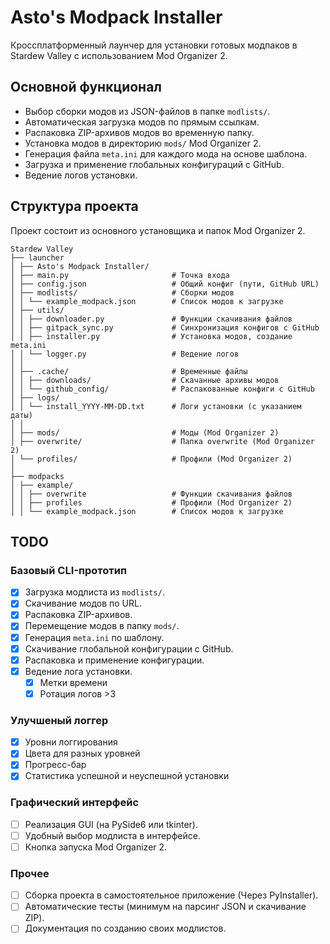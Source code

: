 # Asto's Modpack Installer

Кроссплатформенный лаунчер для установки готовых модпаков в Stardew Valley с использованием Mod Organizer 2.

## Основной функционал

- Выбор сборки модов из JSON-файлов в папке `modlists/`.
- Автоматическая загрузка модов по прямым ссылкам.
- Распаковка ZIP-архивов модов во временную папку.
- Установка модов в директорию `mods/` Mod Organizer 2.
- Генерация файла `meta.ini` для каждого мода на основе шаблона.
- Загрузка и применение глобальных конфигураций с GitHub.
- Ведение логов установки.

## Структура проекта

Проект состоит из основного установщика и папок Mod Organizer 2.

```commandline
Stardew Valley
├── launcher
│ ├── Asto's Modpack Installer/
│ ├── main.py                       # Точка входа
│ ├── config.json                   # Общий конфиг (пути, GitHub URL)
│ ├── modlists/                     # Сборки модов
│ │ └── example_modpack.json        # Список модов к загрузке
│ ├── utils/
│ │ ├── downloader.py               # Функции скачивания файлов
│ │ ├── gitpack_sync.py             # Синхронизация конфигов с GitHub
│ │ ├── installer.py                # Установка модов, создание meta.ini
│ │ └── logger.py                   # Ведение логов
│ │
│ ├── .cache/                       # Временные файлы
│ │ ├── downloads/                  # Скачанные архивы модов
│ │ └── github_config/              # Распакованные конфиги с GitHub
│ ├── logs/
│ │ └── install_YYYY-MM-DD.txt      # Логи установки (с указанием даты)
│ │
│ ├── mods/                         # Моды (Mod Organizer 2)
│ ├── overwrite/                    # Папка overwrite (Mod Organizer 2)
│ └── profiles/                     # Профили (Mod Organizer 2)
│ 
├── modpacks
│ ├── example/
│ │ ├── overwrite                   # Функции скачивания файлов
│ │ ├── profiles                    # Профили (Mod Organizer 2)
│ │ └── example_modpack.json        # Список модов к загрузке

```

## TODO

### Базовый CLI-прототип

- [x] Загрузка модлиста из `modlists/`.
- [x] Скачивание модов по URL.
- [x] Распаковка ZIP-архивов.
- [x] Перемещение модов в папку `mods/`.
- [x] Генерация `meta.ini` по шаблону.
- [x] Скачивание глобальной конфигурации с GitHub.
- [x] Распаковка и применение конфигурации.
- [x] Ведение лога установки. 
  - [x] Метки времени
  - [x] Ротация логов >3

### Улучшеный логгер
- [x] Уровни логгирования
- [x] Цвета для разных уровней
- [x] Прогресс-бар
- [x] Статистика успешной и неуспешной установки

### Графический интерфейс

- [ ] Реализация GUI (на PySide6 или tkinter).
- [ ] Удобный выбор модлиста в интерфейсе.
- [ ] Кнопка запуска Mod Organizer 2.

### Прочее

- [ ] Сборка проекта в самостоятельное приложение (Через PyInstaller).
- [ ] Автоматические тесты (минимум на парсинг JSON и скачивание ZIP).
- [ ] Документация по созданию своих модлистов.